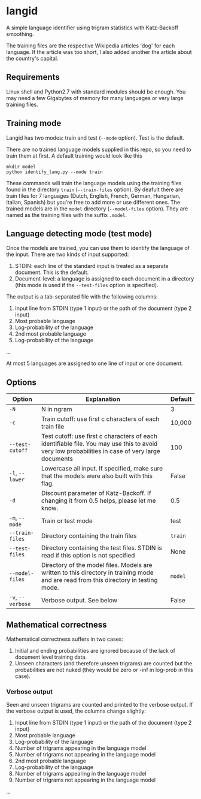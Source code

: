 langid
======

A simple language identifier using trigram statistics with Katz-Backoff smoothing.

The training files are the respective Wikipedia articles 'dog' for each language.
If the article was too short, I also added another the article about the country's capital.

## Requirements

Linux shell and Python2.7 with standard modules should be enough. 
You may need a few Gigabytes of memory for many languages or very large training files.

## Training mode

Langid has two modes: train and test (`--mode` option). Test is the default.

There are no trained language models supplied in this repo, so you need to train them at first.
A default training would look like this

    mkdir model
    python identify_lang.py --mode train

These commands will train the language models using the training files found in the directory `train` (`--train-files` option).
By deafult there are train files for 7 languages (Dutch, English, French, German, Hungarian, Italian, Spanish)
but you're free to add more or use different ones.
The trained models are in the `model` directory (`--model-files` option).
They are named as the training files with the suffix `.model`.

## Language detecting mode (test mode)

Once the models are trained, you can use them to identify the language of the input.
There are two kinds of input supported:

1. STDIN: each line of the standard input is treated as a separate document. This is the default.
2. Document-level: a language is assigned to each document in a directory (this mode is used if the `--test-files` option is specified).

The output is a tab-separated file with the following columns:

1. Input line from STDIN (type 1 input) or the path of the document (type 2 input)
2. Most probable language
3. Log-probability of the language
4. 2nd most probable language
5. Log-probability of the language

...

At most 5 languages are assigned to one line of input or one document.

## Options

| Option  | Explanation | Default |
| ------------- | ------------- | --- |
| `-N` | N in ngram | 3 |
| `-c` | Train cutoff: use first c characters of each train file | 10,000 |
| `--test-cutoff` | Test cutoff: use first c characters of each identifiable file. You may use this to avoid very low probabilities in case of very large documents | 100 |
| `-l`, `--lower` | Lowercase all input. If specified, make sure that the models were also built with this flag. | False |
| `-d` | Discount parameter of Katz-Backoff. If changing it from 0.5 helps, please let me know. | 0.5 |
| `-m`, `--mode` | Train or test mode | test |
| `--train-files` | Directory containing the train files | `train` |
| `--test-files` | Directory containing the test files. STDIN is read if this option is not specified | None |
| `--model-files` | Directory of the model files. Models are written to this directory in training mode and are read from this directory in testing mode. | `model` |
| `-v`, `--verbose` | Verbose output. See below | False |

## Mathematical correctness

Mathematical correctness suffers in two cases:

1. Initial and ending probabilities are ignored because of the lack of document level training data.
2. Unseen characters (and therefore unseen trigrams) are counted but the probabilities are not nuked (they would be zero or -inf in log-prob in this case).

### Verbose output

Seen and unseen trigrams are counted and printed to the verbose output. If the verbose output is used, the columns change slightly:

1. Input line from STDIN (type 1 input) or the path of the document (type 2 input)
2. Most probable language
3. Log-probability of the language
4. Number of trigrams appearing in the language model
5. Number of trigrams not appearing in the language model
4. 2nd most probable language
5. Log-probability of the language
4. Number of trigrams appearing in the language model
5. Number of trigrams not appearing in the language model

...

